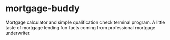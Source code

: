 # mortgage-buddy
Mortgage calculator and simple qualification check terminal program. A little taste of mortgage lending fun facts coming from professional mortgage underwriter.
